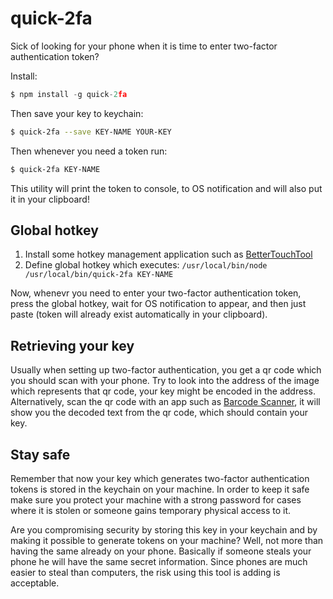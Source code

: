 # quick-2fa

Sick of looking for your phone when it is time to enter two-factor authentication token?

Install:

```js
$ npm install -g quick-2fa
```

Then save your key to keychain:

```sh
$ quick-2fa --save KEY-NAME YOUR-KEY
```
Then whenever you need a token run:

```sh
$ quick-2fa KEY-NAME
```

This utility will print the token to console, to OS notification and will also put it in your clipboard!

## Global hotkey

1. Install some hotkey management application such as [BetterTouchTool](https://www.boastr.net/)
2. Define global hotkey which executes: `/usr/local/bin/node /usr/local/bin/quick-2fa KEY-NAME`

Now, whenevr you need to enter your two-factor authentication token, press the global hotkey, wait for OS notification to appear, and then just paste (token will already exist automatically in your clipboard).

## Retrieving your key

Usually when setting up two-factor authentication, you get a qr code which you should scan with your phone. Try to look into the address of the image which represents that qr code, your key might be encoded in the address. Alternatively, scan the qr code with an app such as [Barcode Scanner](https://play.google.com/store/apps/details?id=com.google.zxing.client.android&hl=en), it will show you the decoded text from the qr code, which should contain your key.

## Stay safe

Remember that now your key which generates two-factor authentication tokens is stored in the keychain on your machine. In order to keep it safe make sure you protect your machine with a strong password for cases where it is stolen or someone gains temporary physical access to it.

Are you compromising security by storing this key in your keychain and by making it possible to generate tokens on your machine? Well, not more than having the same already on your phone. Basically if someone steals your phone he will have the same secret information. Since phones are much easier to steal than computers, the risk using this tool is adding is acceptable.
